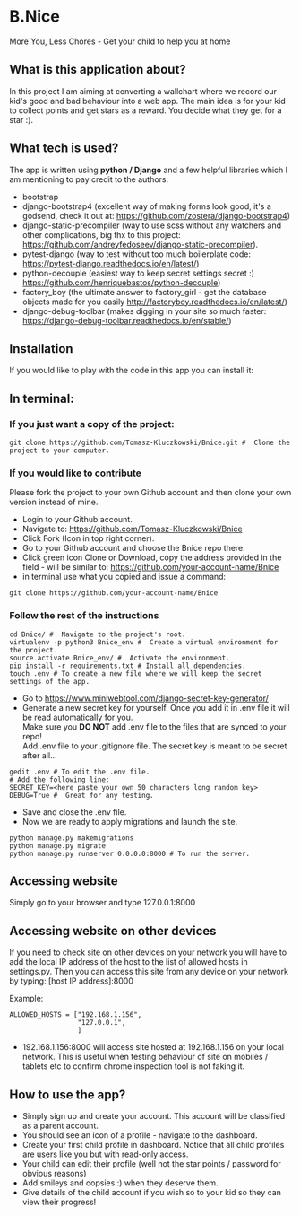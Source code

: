 # B.Nice

More You, Less Chores - Get your child to help you at home

## What is this application about?

In this project I am aiming at converting a wallchart where we record our kid's good and bad behaviour into a web app.
The main idea is for your kid to collect points and get stars as a reward. You decide what they get for a star :).

## What tech is used?

The app is written using **python / Django** and a few helpful libraries which I am mentioning to pay credit to the authors:
- bootstrap
- django-bootstrap4 (excellent way of making forms look good, it's a godsend, check it out at: <https://github.com/zostera/django-bootstrap4>)
- django-static-precompiler (way to use scss without any watchers and other complications, big thx to this project: <https://github.com/andreyfedoseev/django-static-precompiler>).
- pytest-django (way to test without too much boilerplate code: <https://pytest-django.readthedocs.io/en/latest/>)
- python-decouple (easiest way to keep secret settings secret :) <https://github.com/henriquebastos/python-decouple>)
- factory_boy (the ultimate answer to factory_girl - get the database objects made for you easily <http://factoryboy.readthedocs.io/en/latest/>)
- django-debug-toolbar (makes digging in your site so much faster: <https://django-debug-toolbar.readthedocs.io/en/stable/>)

## Installation

If you would like to play with the code in this app you can install it:

In terminal:
------------

### If you just want a copy of the project:
```
git clone https://github.com/Tomasz-Kluczkowski/Bnice.git #  Clone the project to your computer.
```
### If you would like to contribute 

Please fork the project to your own Github account and then clone your own version instead of mine.
- Login to your Github account.
- Navigate to:
<https://github.com/Tomasz-Kluczkowski/Bnice>
- Click Fork (Icon in top right corner). 
- Go to your Github account and choose the Bnice repo there.
- Click green icon Clone or Download, copy the address provided in the field - will be similar to: <https://github.com/your-account-name/Bnice>
- in terminal use what you copied and issue a command:
```
git clone https://github.com/your-account-name/Bnice
```

### Follow the rest of the instructions

```
cd Bnice/ #  Navigate to the project's root.
virtualenv -p python3 Bnice_env #  Create a virtual environment for the project.
source activate Bnice_env/ #  Activate the environment.
pip install -r requirements.txt # Install all dependencies.
touch .env # To create a new file where we will keep the secret settings of the app.
```
- Go to <https://www.miniwebtool.com/django-secret-key-generator/>
- Generate a new secret key for yourself. Once you add it in .env file it will be read automatically for you.<br>
Make sure you **DO NOT** add .env file to the files that are synced to your repo!<br>
Add .env file to your .gitignore file.
The secret key is meant to be secret after all...
```
gedit .env # To edit the .env file.
# Add the following line:
SECRET_KEY=<here paste your own 50 characters long random key>
DEBUG=True #  Great for any testing.
```
- Save and close the .env file.
- Now we are ready to apply migrations and launch the site.
```
python manage.py makemigrations
python manage.py migrate
python manage.py runserver 0.0.0.0:8000 # To run the server.
```
## Accessing website

Simply go to your browser and type 127.0.0.1:8000

## Accessing website on other devices

If you need to check site on other devices on your network you will have to add the local IP address of the host to the list of allowed hosts in settings.py.
Then you can access this site from any device on your network by typing: [host IP address]:8000

Example:
```
ALLOWED_HOSTS = ["192.168.1.156",
                 "127.0.0.1",
                 ]
```
- 192.168.1.156:8000 will access site hosted at 192.168.1.156 on your local network.
This is useful when testing behaviour of site on mobiles / tablets etc to confirm chrome inspection tool is not faking it.

## How to use the app?

- Simply sign up and create your account. This account will be classified as a parent account.
- You should see an icon of a profile - navigate to the dashboard.
- Create your first child profile in dashboard. Notice that all child profiles are users like you but with read-only access.
- Your child can edit their profile (well not the star points / password for obvious reasons)
- Add smileys and oopsies :) when they deserve them.
- Give details of the child account if you wish so to your kid so they can view their progress!



